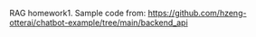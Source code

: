 RAG homework1. Sample code from: https://github.com/hzeng-otterai/chatbot-example/tree/main/backend_api
